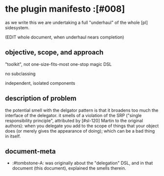 # the plugin manifesto :[#008]

as we write this we are undertaking a full "underhaul" of the whole
[pl] sidesystem.

(EDIT whole document, when underhaul nears completion)




## objective, scope, and approach

"toolkit", not one-size-fits-most one-stop magic DSL

no subclassing

independent, isolated components




## description of problem

the potential smell with the delgator pattern is that it broadens too much
the interface of the delegator. it smells of a violation of the SRP
("single responsibility principle", attributed by [#sl-120] Martin to the
original authors): when you delegate you add to the scope of things that your
object does (or merely gives the appearance of doing); which can be a bad
thing in itself.




## document-meta

  - :#tombstone-A: was originally about the "delegation" DSL, and in
      that document (this document), explained the smells therein.
